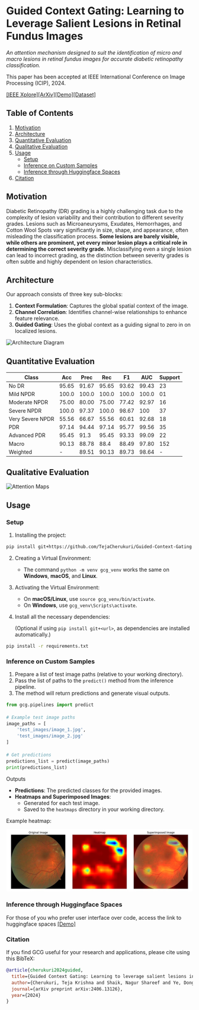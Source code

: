 # Guided Context Gating: Learning to Leverage Salient Lesions in Retinal Fundus Images

_An attention mechanism designed to suit the identification of micro and macro lesions in retinal fundus images for accurate diabetic retinopathy classification._

This paper has been accepted at IEEE International Conference on Image Processing (ICIP), 2024.


[[IEEE Xplore]](https://ieeexplore.ieee.org/document/10647604)[[ArXiv]](https://arxiv.org/abs/2406.13126)[[Demo]](https://huggingface.co/spaces/tejacherukuri/retinal-lesion-detector)[[Dataset]](https://zenodo.org/records/4647952)

## Table of Contents
1. [Motivation](#motivation)
2. [Architecture](#architecture)
3. [Quantitative Evaluation](#quantitative-evaluation)
4. [Qualitative Evaluation](#qualitative-evaluation)
5. [Usage](#usage)
   - [Setup](#setup)
   - [Inference on Custom Samples](#inference-on-custom-samples)
   - [Inference through Huggingface Spaces](#inference-through-huggingface-spaces)
6. [Citation](#citation)

## Motivation
Diabetic Retinopathy (DR) grading is a highly challenging task due to the complexity of lesion variability and their contribution to different severity grades. Lesions such as Microaneurysms, Exudates, Hemorrhages, and Cotton Wool Spots vary significantly in size, shape, and appearance, often misleading the classification process. **Some lesions are barely visible, while others are prominent, yet every minor lesion plays a critical role in determining the correct severity grade.** Misclassifying even a single lesion can lead to incorrect grading, as the distinction between severity grades is often subtle and highly dependent on lesion characteristics.

## Architecture
Our approach consists of three key sub-blocks:
1. **Context Formulation**: Captures the global spatial context of the image.
2. **Channel Correlation**: Identifies channel-wise relationships to enhance feature relevance.
3. **Guided Gating**: Uses the global context as a guiding signal to zero in on localized lesions.

![Architecture Diagram](architecture.jpg)

## Quantitative Evaluation
| Class | Acc   | Prec  | Rec   | F1    | AUC    | Support |
|-------|-------|-------|-------|-------|--------|-------|
| No DR | 95.65 | 91.67 | 95.65 | 93.62 | 99.43  | 23    |
| Mild NPDR | 100.0 | 100.0 | 100.0 | 100.0 | 100.0  | 01    |
| Moderate NPDR | 75.00 | 80.00 | 75.00 | 77.42 | 92.97  | 16    |
| Severe NPDR | 100.0 | 97.37 | 100.0 | 98.67 | 100    | 37    |
| Very Severe NPDR | 55.56 | 66.67 | 55.56 | 60.61 | 92.68  | 18    |
| PDR | 97.14 | 94.44 | 97.14 | 95.77 | 99.56  | 35    |
| Advanced PDR | 95.45 | 91.3  | 95.45 | 93.33 | 99.09  | 22    |
| Macro | 90.13 | 88.78 | 88.4  | 88.49 | 97.80  | 152   |
| Weighted | -   | 89.51 | 90.13 | 89.73 | 98.64  | -     |

## Qualitative Evaluation
![Attention Maps](qualitative_result.png)

## Usage
### Setup
1. Installing the project:
```bash
pip install git+https://github.com/TejaCherukuri/Guided-Context-Gating.git
```
2. Creating a Virtual Environment:
   - The command `python -m venv gcg_venv` works the same on **Windows**, **macOS**, and **Linux**.

3. Activating the Virtual Environment:
   - On **macOS/Linux**, use `source gcg_venv/bin/activate`.
   - On **Windows**, use `gcg_venv\Scripts\activate`.

4. Install all the necessary dependencies:
   
   (Optional if using `pip install git+<url>`, as dependencies are installed automatically.)
```bash
pip install -r requirements.txt
```
### Inference on Custom Samples

1. Prepare a list of test image paths (relative to your working directory).
2. Pass the list of paths to the `predict()` method from the inference pipeline.
3. The method will return predictions and generate visual outputs.

```python
from gcg.pipelines import predict

# Example test image paths
image_paths = [
    'test_images/image_1.jpg',
    'test_images/image_2.jpg'
]

# Get predictions
predictions_list = predict(image_paths)
print(predictions_list)
```
Outputs

- **Predictions**: The predicted classes for the provided images.
- **Heatmaps and Superimposed Images**:
  - Generated for each test image.
  - Saved to the `heatmaps` directory in your working directory.
    
Example heatmap:
  
![heatmap](heatmaps/heatmap_198_Moderate_NPDR.jpg)

### Inference through Huggingface Spaces

For those of you who prefer user interface over code, access the link to huggingface spaces [[Demo]](https://huggingface.co/spaces/tejacherukuri/Guided-Context-Gating)


### Citation
If you find GCG useful for your research and applications, please cite using this BibTeX:
```bibtex
@article{cherukuri2024guided,
  title={Guided Context Gating: Learning to leverage salient lesions in retinal fundus images},
  author={Cherukuri, Teja Krishna and Shaik, Nagur Shareef and Ye, Dong Hye},
  journal={arXiv preprint arXiv:2406.13126},
  year={2024}
}
```
